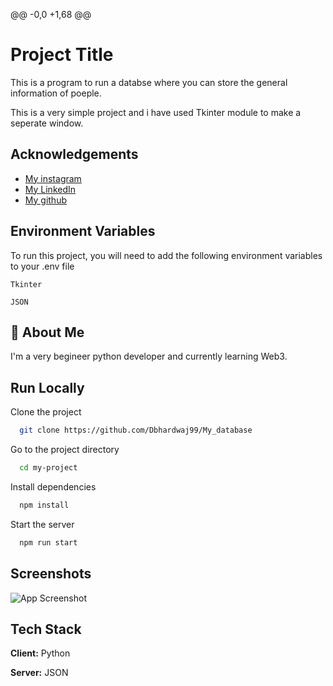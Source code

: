 @@ -0,0 +1,68 @@

# Project Title

This is a program to run a databse where you can store the general information of poeple. 

This is a very simple project and i have used Tkinter module to make a seperate window.


## Acknowledgements

 - [My instagram](https://www.instagram.com/def___init___self/)
 - [My LinkedIn](https://www.linkedin.com/in/divyansh-bhardwaj/)
 - [My github](https://github.com/Dbhardwaj99)




## Environment Variables

To run this project, you will need to add the following environment variables to your .env file

`Tkinter`

`JSON`


## 🚀 About Me
I'm a very begineer python developer and currently learning Web3.


## Run Locally

Clone the project

```bash
  git clone https://github.com/Dbhardwaj99/My_database
```

Go to the project directory

```bash
  cd my-project
```

Install dependencies

```bash
  npm install
```

Start the server

```bash
  npm run start
```


## Screenshots

![App Screenshot](https://www.linkpicture.com/q/Screenshot-2021-11-02-at-2.38.14-PM.png)


## Tech Stack

**Client:** Python

**Server:** JSON
